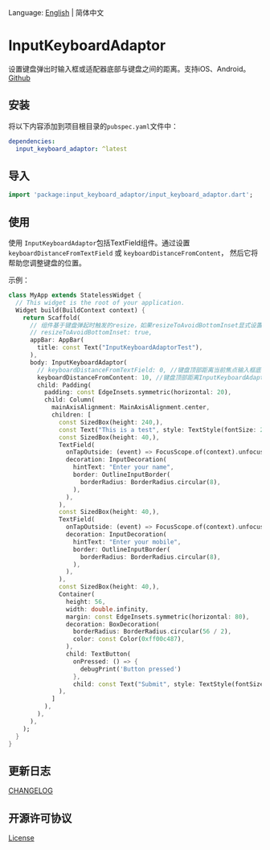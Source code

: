 Language: [English](./README.md) | 简体中文

# InputKeyboardAdaptor
设置键盘弹出时输入框或适配器底部与键盘之间的距离。支持iOS、Android。
[Github](https://github.com/developerZGB/InputKeyboardAdaptor.git)

## 安装

将以下内容添加到项目根目录的`pubspec.yaml`文件中：

```yaml
dependencies:
  input_keyboard_adaptor: ^latest
```

## 导入

```dart
import 'package:input_keyboard_adaptor/input_keyboard_adaptor.dart';
```

## 使用

使用 `InputKeyboardAdaptor`包括TextField组件。通过设置 `keyboardDistanceFromTextField` 或 `keyboardDistanceFromContent`， 然后它将帮助您调整键盘的位置。

示例：
```dart
class MyApp extends StatelessWidget {
  // This widget is the root of your application.
  Widget build(BuildContext context) {
    return Scaffold(
      // 组件基于键盘弹起时触发的resize，如果resizeToAvoidBottomInset显式设置为false，组件设置无效
      // resizeToAvoidBottomInset: true,
      appBar: AppBar(
        title: const Text("InputKeyboardAdaptorTest"),
      ),
      body: InputKeyboardAdaptor(
        // keyboardDistanceFromTextField: 0, //键盘顶部距离当前焦点输入框底部的间距
        keyboardDistanceFromContent: 10, //键盘顶部距离InputKeyboardAdaptor组件底部的距离 二选一设置
        child: Padding(
          padding: const EdgeInsets.symmetric(horizontal: 20),
          child: Column(
            mainAxisAlignment: MainAxisAlignment.center,
            children: [
              const SizedBox(height: 240,),
              const Text("This is a test", style: TextStyle(fontSize: 20, color: Colors.black, fontWeight: FontWeight.bold),),
              const SizedBox(height: 40,),
              TextField(
                onTapOutside: (event) => FocusScope.of(context).unfocus(),
                decoration: InputDecoration(
                  hintText: "Enter your name",
                  border: OutlineInputBorder(
                    borderRadius: BorderRadius.circular(8),
                  ),
                ),
              ),
              const SizedBox(height: 40,),
              TextField(
                onTapOutside: (event) => FocusScope.of(context).unfocus(),
                decoration: InputDecoration(
                  hintText: "Enter your mobile",
                  border: OutlineInputBorder(
                    borderRadius: BorderRadius.circular(8),
                  ),
                ),
              ),
              const SizedBox(height: 40,),
              Container(
                height: 56,
                width: double.infinity,
                margin: const EdgeInsets.symmetric(horizontal: 80),
                decoration: BoxDecoration(
                  borderRadius: BorderRadius.circular(56 / 2),
                  color: const Color(0xff00c487),
                ),
                child: TextButton(
                  onPressed: () => {
                    debugPrint('Button pressed')
                  }, 
                  child: const Text("Submit", style: TextStyle(fontSize: 16, color: Colors.white, fontWeight: FontWeight.w500))),
              ),
            ]
          ),
        ),
      ),
    );
  }
}
```

## 更新日志

[CHANGELOG](./CHANGELOG.md)

## 开源许可协议

[License](./LICENSE)
